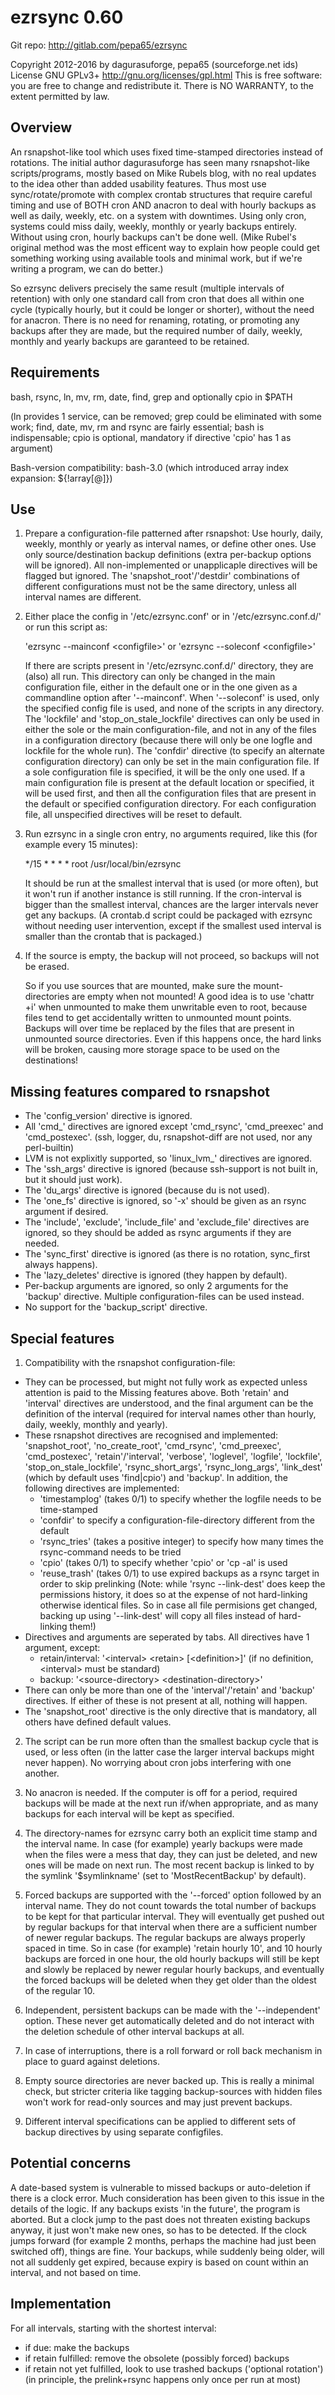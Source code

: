 
# ezrsync 0.60

 Git repo: http://gitlab.com/pepa65/ezrsync

 Copyright 2012-2016 by dagurasuforge, pepa65 (sourceforge.net ids)
 License GNU GPLv3+  <http://gnu.org/licenses/gpl.html>
 This is free software: you are free to change and redistribute it.
 There is NO WARRANTY, to the extent permitted by law.

## Overview

 An rsnapshot-like tool which uses fixed time-stamped directories instead of rotations.
 The initial author dagurasuforge has seen many rsnapshot-like scripts/programs, mostly based on Mike Rubels blog,
 with no real updates to the idea other than added usability features. Thus most use sync/rotate/promote
 with complex crontab structures that require careful timing and use of BOTH cron AND anacron
 to deal with hourly backups as well as daily, weekly, etc. on a system with downtimes.
 Using only cron, systems could miss daily, weekly, monthly or yearly backups entirely.
 Without using cron, hourly backups can't be done well.
 (Mike Rubel's original method was the most efficent way to explain how people could get something working
 using available tools and minimal work, but if we're writing a program, we can do better.)

 So ezrsync delivers precisely the same result (multiple intervals of retention) with only one standard call
 from cron that does all within one cycle (typically hourly, but it could be longer or shorter),
 without the need for anacron. There is no need for renaming, rotating, or promoting any backups after
 they are made, but the required number of daily, weekly, monthly and yearly backups are garanteed to be retained.


## Requirements

 bash, rsync, ln, mv, rm, date, find, grep and optionally cpio in $PATH

 (ln provides 1 service, can be removed; grep could be eliminated with some work;
  find, date, mv, rm and rsync are fairly essential; bash is indispensable;
  cpio is optional, mandatory if directive 'cpio' has 1 as argument)

 Bash-version compatibility: bash-3.0 (which introduced array index expansion: ${!array[@]})


## Use

 1. Prepare a configuration-file patterned after rsnapshot:
    Use hourly, daily, weekly, monthly or yearly as interval names, or define other ones.
    Use only source/destination backup definitions (extra per-backup options will be ignored).
    All non-implemented or unapplicaple directives will be flagged but ignored.
    The 'snapshot_root'/'destdir' combinations of different configurations must not be the same directory,
    unless all interval names are different.

 2. Either place the config in '/etc/ezrsync.conf' or in '/etc/ezrsync.conf.d/' or run this script as:

    'ezrsync --mainconf &lt;configfile&gt;'  or  'ezrsync --soleconf &lt;configfile&gt;'

    If there are scripts present in '/etc/ezrsync.conf.d/' directory, they are (also) all run. This directory
    can only be changed in the main configuration file, either in the default one or in the one given
    as a commandline option after '--mainconf'.
     When '--soleconf' is used, only the specified config file is used, and none of the scripts in any directory.
    The 'lockfile' and 'stop_on_stale_lockfile' directives can only be used in either the sole or the main
    configuration-file, and not in any of the files in a configuration directory (because there will only be
    one logfle and lockfile for the whole run).
    The 'confdir' directive (to specify an alternate configuration directory) can only be set in
    the main configuration file. If a sole configuration file is specified, it will be the only one used.
    If a main configuration file is present at the default location or specified, it will be used first,
    and then all the configuration files that are present in the default or specified configuration directory.
    For each configuration file, all unspecified directives will be reset to default.

 3. Run ezrsync in a single cron entry, no arguments required, like this (for example every 15 minutes):

	   */15 * * * *  root  /usr/local/bin/ezrsync

	   It should be run at the smallest interval that is used (or more often), but it won't run if another instance 
    is still running. If the cron-interval is bigger than the smallest interval, chances are the larger intervals
    never get any backups. (A crontab.d script could be packaged with ezrsync without needing user intervention,
    except if the smallest used interval is smaller than the crontab that is packaged.)

 4. If the source is empty, the backup will not proceed, so backups will not be erased.

    So if you use sources that are mounted, make sure the mount-directories are empty when not mounted!
    A good idea is to use 'chattr +i' when unmounted to make them unwritable even to root, because
    files tend to get accidentally written to unmounted mount points. Backups will over time be replaced
    by the files that are present in unmounted source directories. Even if this happens once, the hard links
    will be broken, causing more storage space to be used on the destinations!


## Missing features compared to rsnapshot

 - The 'config_version' directive is ignored.
 - All 'cmd_' directives are ignored except 'cmd_rsync', 'cmd_preexec' and 'cmd_postexec'.
   (ssh, logger, du, rsnapshot-diff are not used, nor any perl-builtin)
 - LVM is not explixitly supported, so 'linux_lvm_' directives are ignored.
 - The 'ssh_args' directive is ignored (because ssh-support is not built in, but it should just work).
 - The 'du_args' directive is ignored (because du is not used).
 - The 'one_fs' directive is ignored, so '-x' should be given as an rsync argument if desired.
 - The 'include', 'exclude', 'include_file' and 'exclude_file' directives are ignored, so they should be
   added as rsync arguments if they are needed.
 - The 'sync_first' directive is ignored (as there is no rotation, sync_first always happens).
 - The 'lazy_deletes' directive is ignored (they happen by default).
 - Per-backup arguments are ignored, so only 2 arguments for the 'backup' directive.
   Multiple configuration-files can be used instead.
 - No support for the 'backup_script' directive.


## Special features

 1. Compatibility with the rsnapshot configuration-file:
   - They can be processed, but might not fully work as expected unless attention is paid to the Missing features
     above. Both 'retain' and 'interval' directives are understood, and the final argument can be the definition of
     the interval (required for interval names other than hourly, daily, weekly, monthly and yearly).
   - These rsnapshot directives are recognised and implemented: 'snapshot_root', 'no_create_root', 'cmd_rsync',
     'cmd_preexec', 'cmd_postexec', 'retain'/'interval', 'verbose', 'loglevel', 'logfile', 'lockfile', 'stop_on_stale_lockfile',
     'rsync_short_args', 'rsync_long_args', 'link_dest' (which by default uses 'find|cpio') and 'backup'.
     In addition, the following directives are implemented:
     - 'timestamplog' (takes 0/1) to specify whether the logfile needs to be time-stamped
     - 'confdir' to specify a configuration-file-directory different from the default
     - 'rsync_tries' (takes a positive integer) to specify how many times the rsync-command needs to be tried
     - 'cpio' (takes 0/1) to specify whether 'cpio' or 'cp -al' is used
     - 'reuse_trash' (takes 0/1) to use expired backups as a rsync target in order to skip prelinking
     (Note: while 'rsync --link-dest' does keep the permissions history, it does so at the expense of
     not hard-linking otherwise identical files. So in case all file permisions get changed,
     backing up using '--link-dest' will copy all files instead of hard-linking them!)
   - Directives and arguments are seperated by tabs. All directives have 1 argument, except:
     - retain/interval: '&lt;interval&gt; &lt;retain&gt; [&lt;definition&gt;]' (if no definition, &lt;interval&gt; must be standard)
     - backup: '&lt;source-directory&gt; &lt;destination-directory&gt;'
   - There can only be more than one of the 'interval'/'retain' and 'backup' directives.
     If either of these is not present at all, nothing will happen.
   - The 'snapshot_root' directive is the only directive that is mandatory, all others have defined default values.

 2. The script can be run more often than the smallest backup cycle that is used, or less often (in the latter case
    the larger interval backups might never happen). No worrying about cron jobs interfering with one another.

 3. No anacron is needed. If the computer is off for a period, required backups will be made at the next run
    if/when appropriate, and as many backups for each interval will be kept as specified.

 4. The directory-names for ezrsync carry both an explicit time stamp and the interval name.
    In case (for example) yearly backups were made when the files were a mess that day, they can
    just be deleted, and new ones will be made on next run.
    The most recent backup is linked to by the symlink '$symlinkname' (set to 'MostRecentBackup' by default).

 5. Forced backups are supported with the '--forced' option followed by an interval name.
    They do not count towards the total number of backups to be kept for that particular interval.
    They will eventually get pushed out by regular backups for that interval when there are a
    sufficient number of newer regular backups. The regular backups are always properly spaced in time.
    So in case (for example) 'retain hourly 10', and 10 hourly backups are forced in one hour, the old
    hourly backups will still be kept and slowly be replaced by newer regular hourly backups, and
    eventually the forced backups will be deleted when they get older than the oldest of the regular 10.

 6. Independent, persistent backups can be made with the '--independent' option. These never get automatically deleted
    and do not interact with the deletion schedule of other interval backups at all.

 7. In case of interruptions, there is a roll forward or roll back mechanism in place
     to guard against deletions.

 8. Empty source directories are never backed up. This is really a minimal check, but stricter criteria
    like tagging backup-sources with hidden files won't work for read-only sources and may just prevent backups.

 9. Different interval specifications can be applied to different sets of backup directives
    by using separate configfiles.


## Potential concerns

 A date-based system is vulnerable to missed backups or auto-deletion if there is a clock error.
 Much consideration has been given to this issue in the details of the logic.
 If any backups exists 'in the future', the program is aborted. But a clock jump to the past
 does not threaten existing backups anyway, it just won't make new ones, so has to be detected.
 If the clock jumps forward (for example 2 months, perhaps the machine had just been switched off),
 things are fine. Your backups, while suddenly being older, will not all suddenly get expired,
 because expiry is based on count within an interval, and not based on time.


## Implementation

 For all intervals, starting with the shortest interval:

 - if due: make the backups
 - if retain fulfilled: remove the obsolete (possibly forced) backups
 - if retain not yet fulfilled, look to use trashed backups ('optional rotation')
   (in principle, the prelink+rsync happens only once per run at most)

